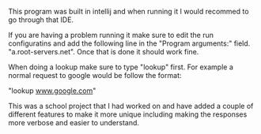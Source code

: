    This program was built in intellij and when running it I would recommed to go through that IDE.
   
   If you are having a problem running it make sure to edit the run configuratins and add the following line 
   in the "Program arguments:" field. "a.root-servers.net". Once that is done it should work fine. 
   
   When doing a lookup make sure to type "lookup" first. For example a normal request to google 
   would be follow the format:
   
   "lookup www.google.com"
   
   This was a school project that I had worked on and have added a couple of different features to make it
   more unique including making the responses more verbose and easier to understand.
